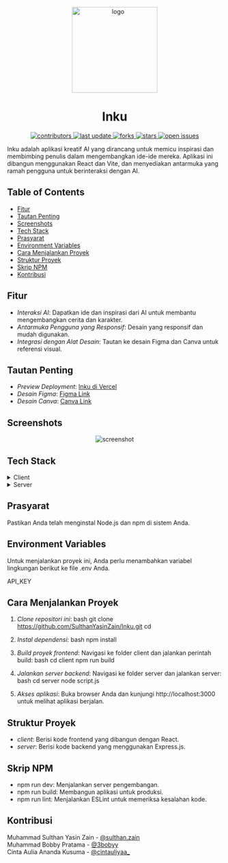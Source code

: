 <div align="center">
  <img src="https://github.com/user-attachments/assets/bb4b5902-c6f1-40d5-937e-6415fd8b4b9e" alt="logo" width="200" height="auto" />
    <h1>Inku</h1>
  <p>
  <a href="https://github.com/SulthanYasinZain/Inku/graphs/contributors">
    <img src="https://img.shields.io/github/contributors/SulthanYasinZain/Inku" alt="contributors" />
  </a>
  <a href="">
    <img src="https://img.shields.io/github/last-commit/SulthanYasinZain/Inku" alt="last update" />
  </a>
  <a href="https://github.com/SulthanYasinZain/Inku/network/members">
    <img src="https://img.shields.io/github/forks/SulthanYasinZain/Inku" alt="forks" />
  </a>
  <a href="https://github.com/SulthanYasinZain/Inku/stargazers">
    <img src="https://img.shields.io/github/stars/SulthanYasinZain/Inku" alt="stars" />
  </a>
  <a href="https://github.com/SulthanYasinZain/Inku/issues/">
    <img src="https://img.shields.io/github/issues/SulthanYasinZain/Inku" alt="open issues" />
  </a>
</p>
</div>

Inku adalah aplikasi kreatif AI yang dirancang untuk memicu inspirasi dan membimbing penulis dalam mengembangkan ide-ide mereka. Aplikasi ini dibangun menggunakan React dan Vite, dan menyediakan antarmuka yang ramah pengguna untuk berinteraksi dengan AI.

## Table of Contents

- [Fitur](#fitur)
- [Tautan Penting](#tautan-penting)
- [Screenshots](#screenshots)
- [Tech Stack](#tech-stack)
- [Prasyarat](#prasyarat)
- [Environment Variables](#environment-variables)
- [Cara Menjalankan Proyek](#cara-menjalankan-proyek)
- [Struktur Proyek](#struktur-proyek)
- [Skrip NPM](#skrip-npm)
- [Kontribusi](#kontribusi)

## Fitur

- *Interaksi AI*: Dapatkan ide dan inspirasi dari AI untuk membantu mengembangkan cerita dan karakter.
- *Antarmuka Pengguna yang Responsif*: Desain yang responsif dan mudah digunakan.
- *Integrasi dengan Alat Desain*: Tautan ke desain Figma dan Canva untuk referensi visual.

## Tautan Penting

- *Preview Deployment*: [Inku di Vercel](https://inku-five.vercel.app/)
- *Desain Figma*: [Figma Link](https://me-qr.com/Vz1xKdKI)
- *Desain Canva*: [Canva Link](https://www.canva.com/design/DAGVhgd3STM/rYrr3zMG1eEz7XgIERg66g/edit?utm_content=DAGVhgd3STM&utm_campaign=designshare&utm_medium=link2&utm_source=sharebutton)

## Screenshots

<div align="center"> 
  <img src="https://github.com/user-attachments/assets/ecd97384-184b-4832-a25a-279e0ee3bd26" alt="screenshot" />
</div>

## Tech Stack

<details>
  <summary>Client</summary>
  <ul>
    <li><a href="https://reactjs.org/">React.js</a></li>
    <li><a href="https://tailwindcss.com/">TailwindCSS</a></li>
  </ul>
</details>

<details>
  <summary>Server</summary>
  <ul>
    <li><a href="https://expressjs.com/">Express.js</a></li>
  </ul>
</details>

## Prasyarat

Pastikan Anda telah menginstal Node.js dan npm di sistem Anda.

## Environment Variables

Untuk menjalankan proyek ini, Anda perlu menambahkan variabel lingkungan berikut ke file .env Anda.

API_KEY

## Cara Menjalankan Proyek

1. *Clone repositori ini*:
   bash
   git clone <https://github.com/SulthanYasinZain/Inku.git>
   cd <repository-directory>
   

2. *Instal dependensi*:
   bash
   npm install
   

3. *Build proyek frontend*:
   Navigasi ke folder client dan jalankan perintah build:
   bash
   cd client
   npm run build
   

4. *Jalankan server backend*:
   Navigasi ke folder server dan jalankan server:
   bash
   cd server
   node script.js
   

5. *Akses aplikasi*:
   Buka browser Anda dan kunjungi http://localhost:3000 untuk melihat aplikasi berjalan.

## Struktur Proyek

- *client*: Berisi kode frontend yang dibangun dengan React.
- *server*: Berisi kode backend yang menggunakan Express.js.

## Skrip NPM

- npm run dev: Menjalankan server pengembangan.
- npm run build: Membangun aplikasi untuk produksi.
- npm run lint: Menjalankan ESLint untuk memeriksa kesalahan kode.

## Kontribusi

Muhammad Sulthan Yasin Zain - [@sulthan.zain](https://Instagram.com/sulthan.zain) <br>
Muhammad Bobby Pratama - [@3bobyy](https://Instagram.com/3bobyy) <br>
Cinta Aulia Ananda Kusuma - [@cintauliyaa_](https://Instagram.com/cintauliyaa_)
